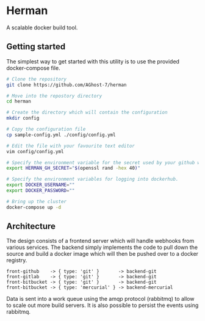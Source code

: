 # Herman
A scalable docker build tool.

## Getting started
The simplest way to get started with this utility is to use the provided
docker-compose file.

```bash
# Clone the repository
git clone https://github.com/AGhost-7/herman

# Move into the repostory directory
cd herman

# Create the directory which will contain the configuration
mkdir config

# Copy the configuration file 
cp sample-config.yml ./config/config.yml

# Edit the file with your favourite text editor
vim config/config.yml

# Specify the environment variable for the secret used by your github webhook.
export HERMAN_GH_SECRET="$(openssl rand -hex 40)"

# Specify the environment variables for logging into dockerhub.
export DOCKER_USERNAME=""
export DOCKER_PASSWORD=""

# Bring up the cluster
docker-compose up -d
```

## Architecture
The design consists of a frontend server which will handle webhooks from
various services. The backend simply implements the code to pull down
the source and build a docker image which will then be pushed over to
a docker registry.

```
front-github    -> { type: 'git' }       -> backend-git
front-gitlab    -> { type: 'git' }       -> backend-git
front-bitbucket -> { type: 'git' }       -> backend-git
front-bitbucket -> { type: 'mercurial' } -> backend-mercurial
```

Data is sent into a work queue using the amqp protocol (rabbitmq) to allow
to scale out more build servers. It is also possible to persist the events
using rabbitmq.
